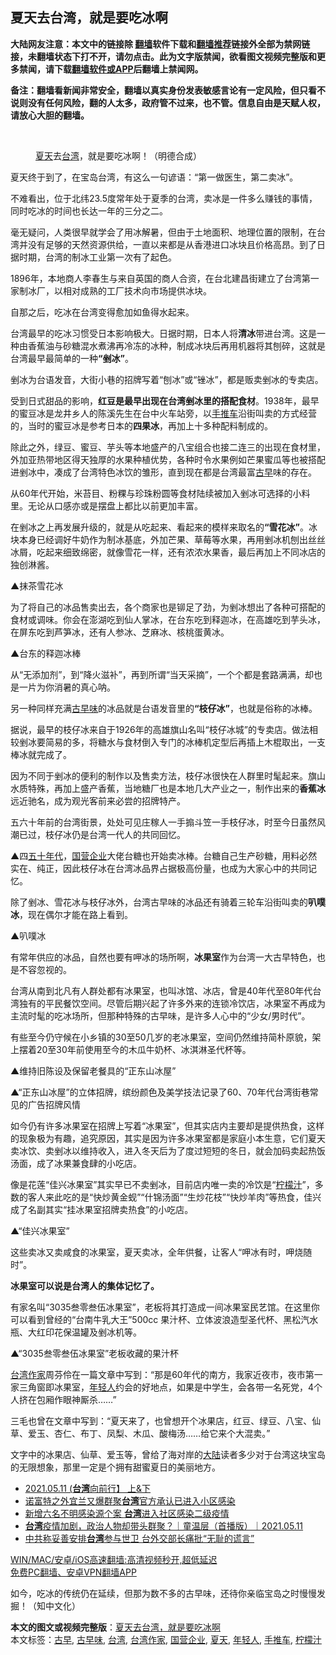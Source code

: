 <h2>夏天去台湾，就是要吃冰啊</h2> <p class="notice"><b>大陆网友注意：本文中的链接除 <a href="https://github.com/bannedbook/fanqiang" >翻墙</a>软件下载和<a href="https://github.com/killgcd/justmysocks/blob/master/README.md">翻墙推荐</a>链接外全部为禁网链接，未翻墙状态下打不开，请勿点击。此为文字版禁闻，欲看图文视频完整版和更多禁闻，请下载<a href="https://github.com/bannedbook/fanqiang">翻墙软件或APP</a>后翻墙上禁闻网。</p><p>备注：翻墙看新闻非常安全，翻墙以真实身份发表敏感言论有一定风险，但只看不说则没有任何风险，翻的人太多，政府管不过来，也不管。信息自由是天赋人权，请放心大胆的翻墙。</b></p>  <div class="entry"> <br /> <figure><a href="https://i1.wp.com/upload-images-bucket-v64rleca837do.s3.eu-west-1.amazonaws.com/wp-content/uploads/2021/05/11115535/%E6%9C%AA%E6%A0%87%E9%A2%98-1-71.jpg?fit=860%2C484&#038;ssl=1" data-caption="夏天去台湾，就是要吃冰啊！（明德合成）"></a><figcaption class="wp-caption-text"><a href="https://www.bannedbook.org/bnews/tag/%e5%a4%8f%e5%a4%a9/" class="st_tag internal_tag" rel="tag" title="标签 夏天 下的日志">夏天</a>去<a href="https://www.bannedbook.org/bnews/tag/%e5%8f%b0%e6%b9%be/" class="st_tag internal_tag" rel="tag" title="标签 台湾 下的日志">台湾</a>，就是要吃冰啊！（明德合成）</figcaption></figure> <p>夏天终于到了，在宝岛台湾，有这么一句谚语：“第一做医生，第二卖冰”。</p> <p>不难看出，位于北纬23.5度常年处于夏季的台湾，卖冰是一件多么赚钱的事情，同时吃冰的时间也长达一年的三分之二。</p> <figure class="wp-block-image size-large"></figure> <p>毫无疑问，人类很早就学会了用冰解暑，但由于土地面积、地理位置的限制，在台湾并没有足够的天然资源供给，一直以来都是从香港进口冰块且价格高昂。到了日据时期，台湾的制冰工业第一次有了起色。</p> <p>1896年，本地商人李春生与来自英国的商人合资，在台北建昌街建立了台湾第一家制冰厂，以相对成熟的工厂技术向市场提供冰块。</p> <p>自那之后，吃冰在台湾变得愈加如鱼得水起来。</p> <p>台湾最早的吃冰习惯受日本影响极大。日据时期，日本人将<strong>清冰</strong>带进台湾。这是一种由香蕉油与砂糖混水煮沸再冷冻的冰种，制成冰块后再用机器将其刨碎，这就是台湾最早最简单的一种<strong>“剉冰”</strong>。</p> <figure class="wp-block-image size-large"></figure> <p>剉冰为台语发音，大街小巷的招牌写着“刨冰”或“锉冰”，都是贩卖剉冰的专卖店。</p> <p>受到日式甜品的影响，<strong>红豆是最早出现在台湾剉冰里的搭配食材</strong>。1938年，最早的蜜豆冰是龙井乡人的陈溪先生在台中火车站旁，以<a href="https://www.bannedbook.org/bnews/tag/%E6%89%8B%E6%8E%A8%E8%BD%A6/" class="st_tag internal_tag" rel="tag" title="标签 手推车 下的日志">手推车</a>沿街叫卖的方式经营的，当时的蜜豆冰是参考日本的<strong>四果冰</strong>，再加上十多种配料制成的。</p> <figure class="wp-block-image size-large"></figure> <p>除此之外，绿豆、蜜豆、芋头等本地盛产的八宝组合也接二连三的出现在食材里，外加亚热带地区得天独厚的水果种植优势，各种时令水果例如芒果蜜瓜等也被搭配进剉冰中，凑成了台湾特色冰饮的雏形，直到现在都是台湾最富<a href="https://www.bannedbook.org/bnews/tag/%E5%8F%A4%E6%97%A9/" class="st_tag internal_tag" rel="tag" title="标签 古早 下的日志">古早</a>味的存在。</p> <p>从60年代开始，米苔目、粉粿与珍珠粉圆等食材陆续被加入剉冰可选择的小料里。无论从口感亦或是摆盘上都比以前更加丰富。</p>  <figure class="wp-block-image size-large"></figure> <p>在剉冰之上再发展升级的，就是从吃起来、看起来的模样来取名的<strong>“雪花冰”</strong>。冰块本身已经调好牛奶作为制冰基底，外加芒果、草莓等水果，再用剉冰机刨出丝丝冰屑，吃起来细致绵密，就像雪花一样，还有浓浓水果香，最后再加上不同冰店的独创淋酱。</p> <figure class="wp-block-image size-large"></figure> <p>▲抹茶雪花冰</p> <p>为了将自己的冰品售卖出去，各个商家也是铆足了劲，为剉冰想出了各种可搭配的食材或调味。你会在澎湖吃到仙人掌冰，在台东吃到释迦冰，在高雄吃到芋头冰，在屏东吃到芦笋冰，还有人参冰、芝麻冰、核桃蛋黄冰。</p> <figure class="wp-block-image size-large"></figure> <p>▲台东的释迦冰棒</p> <p>从“无添加剂”，到“降火滋补”，再到所谓“当天采摘”，一个个都是套路满满，却也是一片为你消暑的真心呐。</p> <p>另一种同样充满<a href="https://www.bannedbook.org/bnews/tag/%E5%8F%A4%E6%97%A9%E5%91%B3/" class="st_tag internal_tag" rel="tag" title="标签 古早味 下的日志">古早味</a>的冰品就是台语发音里的<strong>“枝仔冰”</strong>，也就是俗称的冰棒。</p> <figure class="wp-block-image size-large"></figure> <p>据说，最早的枝仔冰来自于1926年的高雄旗山名叫“枝仔冰城”的专卖店。做法相较剉冰要简易的多，将糖水与食材倒入专门的冰棒机定型后再插上木棍取出，一支棒冰就完成了。</p> <p>因为不同于剉冰的便利的制作以及售卖方法，枝仔冰很快在人群里时髦起来。旗山水质特殊，再加上盛产香蕉，当地糖厂也是本地几大产业之一，制作出来的<strong>香蕉冰</strong>远近驰名，成为观光客前来必尝的招牌特产。</p> <figure class="wp-block-image size-large"></figure> <p>五六十年前的台湾街景，处处可见庄稼人一手搧斗笠一手枝仔冰，时至今日虽然风潮已过，枝仔冰仍是台湾一代人的共同回忆。</p> <figure class="wp-block-image size-large"></figure> <figure class="wp-block-image size-large"></figure> <p>▲四<span class='wp_keywordlink'><a href="https://www.bannedbook.org/forum2/topic1267.html" title="《五十年代底尘埃》" target="_blank">五十年代</a></span>，<a href="https://www.bannedbook.org/bnews/tag/%E5%9B%BD%E8%90%A5%E4%BC%81%E4%B8%9A/" class="st_tag internal_tag" rel="tag" title="标签 国营企业 下的日志">国营企业</a>大佬台糖也开始卖冰棒。台糖自己生产砂糖，用料必然实在、纯正，因此枝仔冰在台湾冰品界占据极高份量，也成为大家心中的共同记忆。</p>  <p>除了剉冰、雪花冰与枝仔冰外，台湾古早味的冰品还有骑着三轮车沿街叫卖的<strong>叭噗冰</strong>，现在偶尔才能在路上看到。</p> <figure class="wp-block-image size-large"></figure> <p>▲叭噗冰</p> <p>有常年供应的冰品，自然也要有呷冰的场所啊，<strong>冰果室</strong>作为台湾一大古早特色，也是不容忽视的。</p> <figure class="wp-block-image size-large"></figure> <p>台湾从南到北凡有人群处都有冰果室，也叫冰馆、冰店，曾是40年代至80年代台湾独有的平民餐饮空间。尽管后期兴起了许多外来的连锁冷饮店，冰果室不再成为主流时髦的吃冰场所，但那种特殊的古早味，是许多人心中的“少女/男时代”。</p> <p>有些至今仍守候在小乡镇的30至50几岁的老冰果室，空间仍然维持简朴原貌，架上摆着20至30年前使用至今的木瓜牛奶杯、冰淇淋圣代杯等。</p> <figure class="wp-block-image size-large"></figure> <p>▲维持旧陈设及保留老餐具的“正东山冰屋”</p> <figure class="wp-block-image size-large"></figure> <p>▲“正东山冰屋”的立体招牌，缤纷颜色及美学技法记录了60、70年代台湾街巷常见的广告招牌风情</p> <p>如今仍有许多冰果室在招牌上写着“冰果室”，但其实店内主要却是提供热食，这样的现象极为有趣，追究原因，其实是因为许多冰果室都是家庭小本生意，它们夏天卖冰饮、卖剉冰以维持收入，进入冬天后为了度过短短的冬日，就会加码卖起热饭汤面，成了冰果兼食肆的小吃店。</p> <p>像是花莲“佳兴冰果室”其实早已不卖剉冰，目前店内唯一卖的冷饮是“<a href="https://www.bannedbook.org/bnews/tag/%E6%9F%A0%E6%AA%AC%E6%B1%81/" class="st_tag internal_tag" rel="tag" title="标签 柠檬汁 下的日志">柠檬汁</a>”，多数的客人来此吃的是“快炒黄金蚬”“什锦汤面”“生炒花枝”“快炒羊肉”等热食，佳兴成了名副其实“挂冰果室招牌卖热食”的小吃店。</p> <figure class="wp-block-image size-large"></figure> <p>▲“佳兴冰果室”</p>  <p>这些卖冰又卖咸食的冰果室，夏天卖冰，全年供餐，让客人“呷冰有时，呷烧随时”。</p> <p><strong>冰果室可以说是台湾人的集体记忆了。</strong></p> <p>有家名叫“3035叁零叁伍冰果室”，老板将其打造成一间冰果室民艺馆。在这里你可以看到曾经的“台南牛乳大王”500cc 果汁杯、立体波浪造型圣代杯、黑松汽水瓶、大红印花保温罐及剉冰机等。</p> <figure class="wp-block-image size-large"></figure> <p>▲“3035叁零叁伍冰果室”老板收藏的果汁杯</p> <p><a href="https://www.bannedbook.org/bnews/tag/%E5%8F%B0%E6%B9%BE%E4%BD%9C%E5%AE%B6/" class="st_tag internal_tag" rel="tag" title="标签 台湾作家 下的日志">台湾作家</a>周芬伶在一篇文章中写到：“那是60年代的南方，我家近夜市，夜市第一家三角窗即冰果室，<a href="https://www.bannedbook.org/bnews/tag/%e5%b9%b4%e8%bd%bb%e4%ba%ba/" class="st_tag internal_tag" rel="tag" title="标签 年轻人 下的日志">年轻人</a>约会的好地点，如果是中学生，会各带一名死党，4个人挤在包厢作眼神厮杀……”</p> <p>三毛也曾在文章中写到：“夏天来了，也曾想开个冰果店，红豆、绿豆、八宝、仙草、爱玉、杏仁、布丁、凤梨、木瓜、酸梅汤……给它来个大混卖。”</p> <figure class="wp-block-image size-large"></figure> <p>文字中的冰果店、仙草、爱玉等，曾给了海对岸的<span class='wp_keywordlink_affiliate'><a href="https://www.bannedbook.org/" title="大陆" target="_blank">大陆</a></span>读者多少对于台湾这块宝岛的无限想象，那里一定是个拥有甜蜜夏日的美丽地方。</p> <ul class='op-related-articles' title='相关阅读'> <li><a href='https://www.bannedbook.org/bnews/taiwannews/20210511/1544270.html' target='_blank'>2021.05.11 (<b>台湾</b>向前行】 上&amp;下</a></li> <li><a href='https://www.bannedbook.org/bnews/taiwannews/20210511/1544226.html' target='_blank'>诺富特之外宜兰又爆群聚<b>台湾</b>官方承认已进入小区感染</a></li> <li><a href='https://www.bannedbook.org/bnews/headline/20210511/1544217.html' target='_blank'>新增六名不明感染源个案 <b>台湾</b>进入社区感染二级疫情</a></li> <li><a href='https://www.bannedbook.org/bnews/taiwannews/20210511/1544184.html' target='_blank'><b>台湾</b>疫情加剧，政治人物却带头群聚？｜童温层（首播版）｜2021.05.11</a></li> <li><a href='https://www.bannedbook.org/bnews/baitai/20210511/1544110.html' target='_blank'>中共称妥善安排<b>台湾</b>参与世卫 台外交部长痛批“无耻的谎言”</a></li> </ul> <p class="texttj"> <a href="https://github.com/bannedbook/fanqiang/wiki/V2ray%E6%9C%BA%E5%9C%BA" target="_blank">WIN/MAC/安卓/iOS高速翻墙:高清视频秒开,超低延迟</a><br/> <a href="https://github.com/bannedbook/fanqiang/wiki/%E7%A6%81%E9%97%BB%E7%BD%91%E5%AE%89%E5%8D%93%E7%BF%BB%E5%A2%99%E6%96%B0%E9%97%BBAPP" target="_blank">免费PC翻墙、安卓VPN翻墙APP</a></p><div id="archive-pix-1" class="banner-ads"> <!-- AuctionX Display platform tag START --> <div id="26318x728x90x621x_ADSLOT1" clicktrack="%%CLICK_URL_ESC%%"></div> <!-- AuctionX Display platform tag END --> </div> <div id="archive-pix-2" class="banner-ads"> <!-- AuctionX Display platform tag START --> <div id="26315x300x250x621x_ADSLOT1" clicktrack="%%CLICK_URL_ESC%%"></div> <!-- AuctionX Display platform tag END --> </div><p>如今，吃冰的传统仍在延续，但那为数不多的古早味，还待你亲临宝岛之时慢慢发掘！（知中文化）</p> <figure class="wp-block-image size-large"></figure> </p> <a name='sharetosocial'></a>       <div><b>本文的图文或视频完整版</b>：<a href='https://www.bannedbook.org/bnews/comments/20210511/1544309.html'>夏天去台湾，就是要吃冰啊</a></div>  </div><!--END ENTRY--> <div class="postfooter"> <div>本文标签：<a href="https://www.bannedbook.org/bnews/tag/%E5%8F%A4%E6%97%A9/" rel="tag">古早</a>, <a href="https://www.bannedbook.org/bnews/tag/%E5%8F%A4%E6%97%A9%E5%91%B3/" rel="tag">古早味</a>, <a href="https://www.bannedbook.org/bnews/tag/%e5%8f%b0%e6%b9%be/" rel="tag">台湾</a>, <a href="https://www.bannedbook.org/bnews/tag/%E5%8F%B0%E6%B9%BE%E4%BD%9C%E5%AE%B6/" rel="tag">台湾作家</a>, <a href="https://www.bannedbook.org/bnews/tag/%E5%9B%BD%E8%90%A5%E4%BC%81%E4%B8%9A/" rel="tag">国营企业</a>, <a href="https://www.bannedbook.org/bnews/tag/%e5%a4%8f%e5%a4%a9/" rel="tag">夏天</a>, <a href="https://www.bannedbook.org/bnews/tag/%e5%b9%b4%e8%bd%bb%e4%ba%ba/" rel="tag">年轻人</a>, <a href="https://www.bannedbook.org/bnews/tag/%E6%89%8B%E6%8E%A8%E8%BD%A6/" rel="tag">手推车</a>, <a href="https://www.bannedbook.org/bnews/tag/%E6%9F%A0%E6%AA%AC%E6%B1%81/" rel="tag">柠檬汁</a></div>  </div><!--END POSTFOOTER--> 